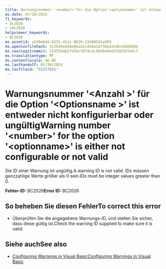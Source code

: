 ```yaml
---
title: Warnungsnummer '<number>'für die Option'<optionname>' ist entweder nicht konfigurierbar oder ungültig
ms.date: 07/20/2015
f1_keywords:
- bc2026
- vbc2026
helpviewer_keywords:
- BC2026
ms.assetid: a2d0e6dd-0231-42a1-9629-22eb0591a903
ms.openlocfilehash: 3c2b3bedd4e6bad1cd16a1b73bb2e5dbcddeb0d6
ms.sourcegitcommit: 14355b4b2fe5bcf874cac96d0a9e6376b567e4c7
ms.translationtype: MT
ms.contentlocale: de-DE
ms.lasthandoff: 01/30/2019
ms.locfileid: "55257031"
---
```

# <a name="warning-number-number-for-the-option-optionname-is-either-not-configurable-or-not-valid"></a><span data-ttu-id="bcd31-102">Warnungsnummer '\<Anzahl >' für die Option '\<Optionsname >' ist entweder nicht konfigurierbar oder ungültig</span><span class="sxs-lookup"><span data-stu-id="bcd31-102">Warning number '\<number>' for the option '\<optionname>' is either not configurable or not valid</span></span>
<span data-ttu-id="bcd31-103">Die ID einer Warnung ist ungültig.</span><span class="sxs-lookup"><span data-stu-id="bcd31-103">A warning ID is not valid.</span></span> <span data-ttu-id="bcd31-104">IDs müssen ganzzahlige Werte größer als 0 sein.</span><span class="sxs-lookup"><span data-stu-id="bcd31-104">IDs must be integer values greater than 0.</span></span>  
  
 <span data-ttu-id="bcd31-105">**Fehler-ID:** BC2026</span><span class="sxs-lookup"><span data-stu-id="bcd31-105">**Error ID:** BC2026</span></span>  
  
## <a name="to-correct-this-error"></a><span data-ttu-id="bcd31-106">So beheben Sie diesen Fehler</span><span class="sxs-lookup"><span data-stu-id="bcd31-106">To correct this error</span></span>  
  
-   <span data-ttu-id="bcd31-107">Überprüfen Sie die angegebene Warnungs-ID, und stellen Sie sicher, dass diese gültig ist.</span><span class="sxs-lookup"><span data-stu-id="bcd31-107">Check the warning ID supplied to make sure it is valid.</span></span>  
  
## <a name="see-also"></a><span data-ttu-id="bcd31-108">Siehe auch</span><span class="sxs-lookup"><span data-stu-id="bcd31-108">See also</span></span>
- [<span data-ttu-id="bcd31-109">Configuring Warnings in Visual Basic</span><span class="sxs-lookup"><span data-stu-id="bcd31-109">Configuring Warnings in Visual Basic</span></span>](/visualstudio/ide/configuring-warnings-in-visual-basic)
